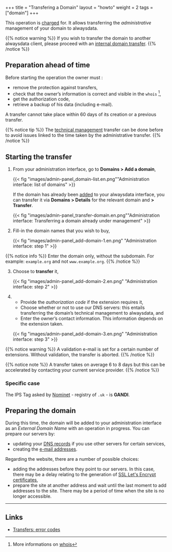 +++
title = "Transfering a Domain"
layout = "howto"
weight = 2
tags = ["domain"]
+++

This operation is [charged](https://www.alwaysdata.com/en/domains/#main) for. It allows transferring the *administrative* management of your domain to alwaysdata.

{{% notice warning %}}
If you wish to transfer the domain to another alwaysdata client, please proceed with an [internal domain transfer](domains/move-a-domain).
{{% /notice %}}

## Preparation ahead of time

Before starting the operation the owner must :

- remove the protection against transfers,
- check that the owner’s information is correct and visible in the `whois` [^1],
- get the authorization code,
- retrieve a backup of his data (including e-mail).

A transfer cannot take place within 60 days of its creation or a previous transfer.

{{% notice tip %}}
The [technical management](domains/add-an-external-domain) transfer can be done before to avoid issues linked to the time taken by the administrative transfer.
{{% /notice %}}

## Starting the transfer

1.  From your administration interface, go to **Domains > Add a domain**,
    
    {{< fig "images/admin-panel_domain-list.en.png""Administration interface: list of domains" >}}
    
    If the domain has already been [added](domains/add-an-external-domain) to your alwaysdata interface, you can transfer it via **Domains > Details** for the relevant domain and **> Transfer**.

    {{< fig "images/admin-panel_transfer-domain.en.png""Administration interface: Transferring a domain already under management" >}}

2.  Fill-in the domain names that you wish to buy,
  
    {{< fig "images/admin-panel_add-domain-1.en.png" "Administration interface: step 1" >}}

{{% notice info %}}
Enter the domain only, without the subdomain.
For example: `example.org` and not `www.example.org`.
{{% /notice %}}

3.  Choose to **transfer** it,
    
    {{< fig "images/admin-panel_add-domain-2.en.png" "Administration interface: step 2" >}}
    
4.
    - Provide the *authorization code* if the extension requires it,
    - Choose whether or not to use our DNS servers: this entails transferring the domain’s technical management to alwaysdata, and
    - Enter the owner’s contact information. This information depends on the extension taken. 
    
    {{< fig "images/admin-panel_add-domain-3.en.png" "Administration interface: step 3" >}}

{{% notice warning %}}
A validation e-mail is set for a certain number of extensions. Without validation, the transfer is aborted.
{{% /notice %}}

{{% notice note %}}
A transfer takes on average 6 to 8 days but this can be accelerated by contacting your current service provider.
{{% /notice %}}

### Specific case

The IPS Tag asked by [Nominet](https://registrars.nominet.uk/) - registry of `.uk` - is **GANDI**.


## Preparing the domain

During this time, the domain will be added to your administration interface as an *External Domain Name* with an operation in progress. You can prepare our servers by:

  - updating your [DNS records](domains/add-dns) if you use other servers for certain services,
  - creating the [e-mail addresses](e-mails/create-an-e-mail-address).

Regarding the website, there are a number of possible choices:

  - adding the addresses before they point to our servers. In this case, there may be a delay relating to the generation of [SSL Let's Encrypt certificates](security/ssl-tls/lets-encrypt),
  - prepare the site at another address and wait until the last moment to add addresses to the site. There may be a period of time when the site is no longer accessible.

---

## Links

- [Transfers: error codes](domains/troubleshooting}#transfer)


[^1]: More informations on [whois](https://en.wikipedia.org/wiki/Whois)
